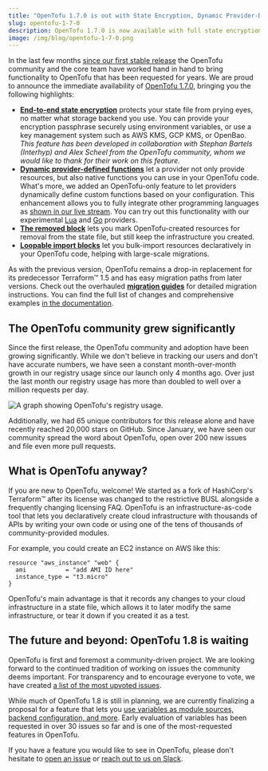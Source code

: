 ```yaml
---
title: "OpenTofu 1.7.0 is out with State Encryption, Dynamic Provider-Defined Functions, and more" 
slug: opentofu-1-7-0
description: OpenTofu 1.7.0 is now available with full state encryption, dynamic provider-defined functions, the removed and loopable import blocks, new migration guides, and much more.
image: /img/blog/opentofu-1-7-0.png
---
```


In the last few months [since our first stable release](/blog/opentofu-is-going-ga/) the OpenTofu community and the core team have worked hand in hand to bring functionality to OpenTofu that has been requested for years.  We are proud to announce the immediate availability of [OpenTofu 1.7.0](https://github.com/opentofu/opentofu/releases/tag/v1.7.0), bringing you the following highlights:

- [**End-to-end state encryption**](/docs/intro/whats-new/#state-encryption) protects your state file from prying eyes, no matter what storage backend you use. You can provide your encryption passphrase securely using environment variables, or use a key management system such as AWS KMS, GCP KMS, or OpenBao. *This feature has been developed in collaboration with Stephan Bartels (Interhyp) and Alex Scheel from the OpenTofu community, whom we would like to thank for their work on this feature.*
- [**Dynamic provider-defined functions**](/docs/intro/whats-new/#provider-defined-functions) let a provider not only provide resources, but also native functions you can use in your OpenTofu code. What's more, we added an OpenTofu-only feature to let providers dynamically define custom functions based on your configuration. This enhancement allows you to fully integrate other programming languages as [shown in our live stream](https://www.youtube.com/watch?v=6OXBv0MYalY). You can try out this functionality with our experimental [Lua](https://github.com/opentofu/terraform-provider-lua) and [Go](https://github.com/opentofu/terraform-provider-go) providers.
- [**The removed block**](/docs/intro/whats-new/#removed-block) lets you mark OpenTofu-created resources for removal from the state file, but still keep the infrastructure you created.
- [**Loopable import blocks**](/docs/intro/whats-new/#loopable-import-blocks) let you bulk-import resources declaratively in your OpenTofu code, helping with large-scale migrations.

As with the previous version, OpenTofu remains a drop-in replacement for its predecessor Terraform™ 1.5 and has easy migration paths from later versions. Check out the overhauled [**migration guides**](/docs/intro/migration/) for detailed migration instructions. You can find the full list of changes and comprehensive examples [in the documentation](/docs/intro/whats-new/).

## The OpenTofu community grew significantly

Since the first release, the OpenTofu community and adoption have been growing significantly. While we don't believe in tracking our users and don't have accurate numbers, we have seen a constant month-over-month growth in our registry usage since our launch only 4 months ago. Over just the last month our registry usage has more than doubled to well over a million requests per day.

![A graph showing OpenTofu's registry usage.](/img/blog/opentofu-registry-april-2024.svg)

Additionally, we had 65 unique contributors for this release alone and have recently reached 20,000 stars on GitHub. Since January, we have seen our community spread the word about OpenTofu, open over 200 new issues and file even more pull requests.

## What is OpenTofu anyway?

If you are new to OpenTofu, welcome! We started as a fork of HashiCorp's Terraform™ after its license was changed to the restrictive BUSL alongside a frequently changing licensing FAQ. OpenTofu is an infrastructure-as-code tool that lets you declaratively create cloud infrastructure with thousands of APIs by writing your own code or using one of the tens of thousands of community-provided modules.

For example, you could create an EC2 instance on AWS like this:

```hcl
resource "aws_instance" "web" {
  ami           = "add AMI ID here"
  instance_type = "t3.micro"
}
```

OpenTofu's main advantage is that it records any changes to your cloud infrastructure in a state file, which allows it to later modify the same infrastructure, or tear it down if you created it as a test.

## The future and beyond: OpenTofu 1.8 is waiting

OpenTofu is first and foremost a community-driven project. We are looking forward to the continued tradition of working on issues the community deems important. For transparency and to encourage everyone to vote, we have created [a list of the most upvoted issues](https://github.com/opentofu/opentofu/issues/1496).

While much of OpenTofu 1.8 is still in planning, we are currently finalizing a proposal for a feature that lets you [use variables as module sources, backend configuration, and more](https://github.com/opentofu/opentofu/issues/1042). Early evaluation of variables has been requested in over 30 issues so far and is one of the most-requested features in OpenTofu.

If you have a feature you would like to see in OpenTofu, please don't hesitate to [open an issue](https://github.com/opentofu/opentofu/issues/new/choose) or [reach out to us on Slack](/slack/).